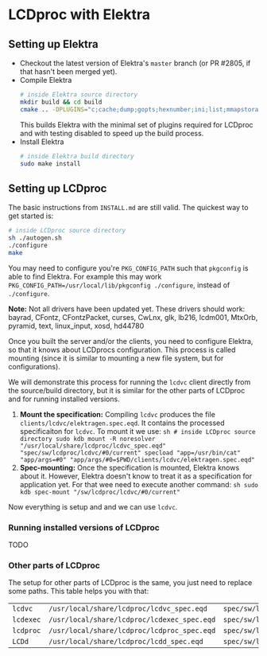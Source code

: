 # LCDproc with Elektra

## Setting up Elektra

-   Checkout the latest version of Elektra's `master` branch (or PR #2805, if that hasn't been merged
    yet).
-   Compile Elektra
    ```sh
    # inside Elektra source directory
    mkdir build && cd build
    cmake .. -DPLUGINS="c;cache;dump;gopts;hexnumber;ini;list;mmapstorage;network;ni;noresolver;path;quickdump;range;reference;resolver;resolver_fm_hpu_b;spec;specload;type;validation" -DBUILD_TESTING=OFF -DENABLE_TESTING=OFF -DINSTALL_TESTING=OFF
    ```
    This builds Elektra with the minimal set of plugins required for LCDproc and with testing disabled to speed up the build process.
-   Install Elektra
    ```sh
    # inside Elektra build directory
    sudo make install
    ```

## Setting up LCDproc

The basic instructions from `INSTALL.md` are still valid. The quickest way to get started is:

```sh
# inside LCDproc source directory
sh ./autogen.sh
./configure
make
```

You may need to configure you're `PKG_CONFIG_PATH` such that `pkgconfig` is able to find Elektra.
For example this may work `PKG_CONFIG_PATH=/usr/local/lib/pkgconfig ./configure`, instead of
`./configure`.

**Note:** Not all drivers have been updated yet. These drivers should work: bayrad, CFontz,
CFontzPacket, curses, CwLnx, glk, lb216, lcdm001, MtxOrb, pyramid, text, linux_input, xosd, hd44780

Once you built the server and/or the clients, you need to configure Elektra, so that it knows about
LCDprocs configuration. This process is called mounting (since it is similar to mounting a new file
system, but for configurations).

We will demonstrate this process for running the `lcdvc` client directly from the source/build
directory, but it is similar for the other parts of LCDproc and for running installed versions.

1. **Mount the specification:** Compiling `lcdvc` produces the file
   `clients/lcdvc/elektragen.spec.eqd`. It contains the processed specificaiton for `lcdvc`. To mount it
   we use:
   `sh # inside LCDproc source directory sudo kdb mount -R noresolver "/usr/local/share/lcdproc/lcdvc_spec.eqd" "spec/sw/lcdproc/lcdvc/#0/current" specload "app=/usr/bin/cat" "app/args=#0" "app/args/#0=$PWD/clients/lcdvc/elektragen.spec.eqd"`
2. **Spec-mounting:** Once the specification is mounted, Elektra knows about it. However, Elektra
   doesn't know to treat it as a specification for application yet. For that wee need to execute
   another command:
   `sh sudo kdb spec-mount "/sw/lcdproc/lcdvc/#0/current"`

Now everything is setup and and we can use `lcdvc`.

### Running installed versions of LCDproc

TODO

### Other parts of LCDproc

The setup for other parts of LCDproc is the same, you just need to replace some paths.
This table helps you with that:

|           |                                             |                                      |                                            |
| --------- | ------------------------------------------- | ------------------------------------ | ------------------------------------------ |
| `lcdvc`   | `/usr/local/share/lcdproc/lcdvc_spec.eqd`   | `spec/sw/lcdproc/lcdvc/#0/current`   | `$PWD/clients/lcdvc/elektragen.spec.eqd`   |
| `lcdexec` | `/usr/local/share/lcdproc/lcdexec_spec.eqd` | `spec/sw/lcdproc/lcdexec/#0/current` | `$PWD/clients/lcdexec/elektragen.spec.eqd` |
| `lcdproc` | `/usr/local/share/lcdproc/lcdproc_spec.eqd` | `spec/sw/lcdproc/lcdproc/#0/current` | `$PWD/clients/lcdproc/elektragen.spec.eqd` |
| `LCDd`    | `/usr/local/share/lcdproc/lcdd_spec.eqd`    | `spec/sw/lcdproc/lcdd/#0/current`    | `$PWD/server/elektragen.spec.eqd`          |
